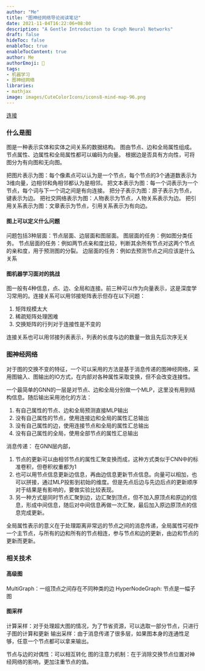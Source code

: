```yaml
---
author: "Me"
title: "图神经网络导论阅读笔记"
date: 2021-11-04T16:22:06+08:00
description: "A Gentle Introduction to Graph Neural Networks"
draft: false
hideToc: false
enableToc: true
enableTocContent: true
author: Me
authorEmoji: 🤖
tags: 
- 机器学习
- 图神经网络
libraries:
- mathjax
image: images/CuteColorIcons/icons8-mind-map-96.png
---
```

[连接](https://distill.pub/2021/gnn-intro/)
### 什么是图
图是一种表示实体和实体之间关系的数据结构。
图由节点、边和全局属性组成。
节点属性、边属性和全局属性都可以编码为向量。
根据边是否具有方向性，可将图分为有向图和无向图。

把图片表示为图：每个像素点可以认为是一个节点，每个节点的3个通道数表示为3维向量，边相邻和角相邻都认为是相邻。
把文本表示为图：每一个词表示为一个节点，每个词与下一个词之间是有向连接。
把分子表示为图：原子表示为节点，键表示为边。
把社交网络表示为图：人物表示为节点，人物关系表示为边。
把引用关系表示为图：文章表示为节点，引用关系表示为有向边。
#### 图上可以定义什么问题
问题包括3种层面：节点层面、边层面和图层面。
图层面的任务：例如图分类任务。
节点层面的任务：例如两节点亲和度比较，判断其余所有节点对这两个节点的亲和度，用于预测图的分裂。
边层面的任务：例如去预测节点之间应该是什么关系
#### 图机器学习面对的挑战
图一般有4种信息，点、边、全局和连接。前三种可以作为向量表示，这是深度学习常用的。连接关系可以用邻接矩阵表示但存在以下问题：
1. 矩阵规模太大
2. 稀疏矩阵处理困难
3. 交换矩阵的行列对于连接性是不变的

连接关系也可以用邻接列表表示，列表的长度与边的数量一致且先后次序无关
### 图神经网络
对于图的交换不变的特征，一个可以采用的方法是基于消息传递的图神经网络，采用图输入、图输出的IO方式，在内部对各种属性采取变换，但不会改变连接性。

一个最简单的GNN的一层是对节点、边和全局分别做一个MLP，这里没有用到结构信息。随后输出采用池化的方法：
1. 有自己属性的节点、边和全局预测直接MLP输出
2. 没有自己属性的节点，使用连接边和全局的属性汇总输出
3. 没有自己属性的边，使用连接节点和全局的属性汇总输出
4. 没有自己属性的全局，使用全部节点的属性汇总输出

消息传递：
在GNN层内部，
1. 节点的更新可以由相邻节点的属性汇聚变换而成，这种方式类似于CNN中的标准卷积，但卷积权重都为1
2. 也可以用节点信息更新边信息，再由边信息更新节点信息。向量可以相加，也可以拼接，通过MLP投影到初始的维度。但是先点后边与先边后点的更新顺序对于结果是有影响的，要做实验比较表现。
3. 另一种方式是同时节点汇聚到边，边汇聚到顶点，但不加入原顶点和原边的信息，形成中间信息，随后对中间信息再做一次汇聚，最后加入原边原顶点的信息完成更新。

全局属性表示的意义在于处理距离非常远的节点之间的消息传递，全局属性可视作一个主节点，与所有的边和所有的节点相连，参与节点和边的更新，由边和节点的更新而更新。
### 相关技术
#### 高级图
MultiGraph：一组顶点之间存在不同种类的边
HyperNodeGraph: 节点是一幅子图

#### 图采样
计算采样：对于处理超大图的情况，为了节省资源，可以选取一部分节点，只进行子图的计算和更新
输出采样：由于消息传递了很多层，如果图本身的连通性足够，任意一个节点都可以拿来输出。

节点与边的对偶性：可以相互转化
图的注意力机制：在于消除交换节点位置对神经网络的影响，更加注重节点的值。
